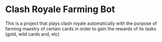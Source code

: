 # Clash Royale Farming Bot

This is a project that plays clash royale automatically with the purpose of farming maestry of certain cards in order to gain the rewards of its tasks (gold, wild cards and, etc)
